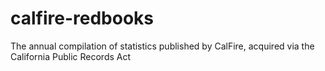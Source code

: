 # calfire-redbooks
The annual compilation of statistics published by CalFire, acquired via the California Public Records Act
